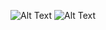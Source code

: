 ![Alt Text](https://github.com/TopoChigga/profile/blob/main/myFile12-5-2023_22523_PM.gif)
![Alt Text](https://github.com/TopoChigga/profile/blob/main/myFile12-5-2023_25539_PM.gif)
